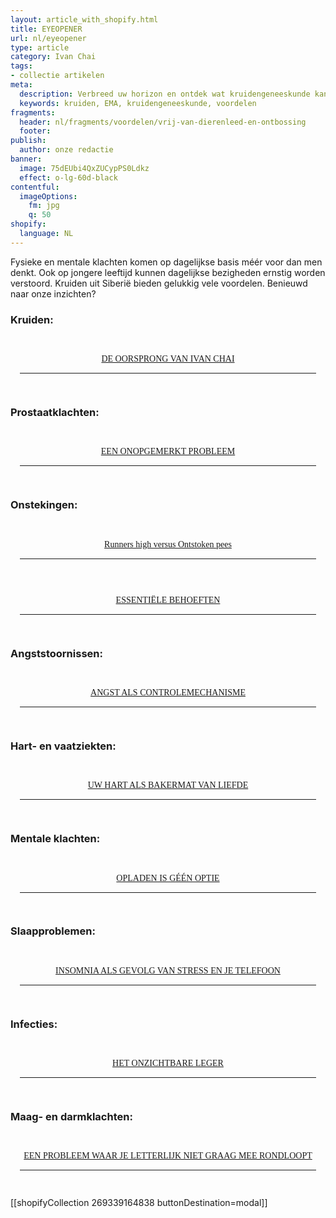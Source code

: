 ```yaml
---
layout: article_with_shopify.html
title: EYEOPENER
url: nl/eyeopener
type: article
category: Ivan Chai
tags:
- collectie artikelen
meta:
  description: Verbreed uw horizon en ontdek wat kruidengeneeskunde kan betekenen in het dagelijks leven. Veilig en effectief op langere termijn en tevens vrij van dierenleed en chemicaliën. Benieuwd naar onze inzichten?
  keywords: kruiden, EMA, kruidengeneeskunde, voordelen
fragments:
  header: nl/fragments/voordelen/vrij-van-dierenleed-en-ontbossing
  footer:
publish:
  author: onze redactie
banner:
  image: 75dEUbi4QxZUCypPS0Ldkz
  effect: o-lg-60d-black
contentful:
  imageOptions:
    fm: jpg
    q: 50
shopify:
  language: NL
---
```

Fysieke en mentale klachten komen op dagelijkse basis méér voor dan men denkt. Ook op jongere leeftijd kunnen dagelijkse bezigheden ernstig worden verstoord. Kruiden uit Siberië bieden gelukkig vele voordelen. Benieuwd naar onze inzichten?

### Kruiden:
<section id="flaticon-cup-of-tea">
  <div class="row">
    <div class="col-md-12 col-lg-12">
        <div class="row">
            <div class="col-md-12">
                <div class="col-md-12" style="margin-right: auto; margin-left: auto; display: block">
                 <div style="padding: 15px">
                    <div class="blog-box">
                        <div class="blog-img">
                            <a href="/nl/artikel/ivanchai/de-oorsprong-van-ivan-chai/"><img src="https://images.ctfassets.net/lyvtxhzy9zgr/2gjpo5VPHlB4zfJ2E8Tq5/87ede303bf691a70e92b142709f8825e/ivan_chai_hills.png?w=1900&h=700&fit=fill" class="img-fluid" alt=""></a>
                        </div>
                        <div class="blog-details">
                            <div class="space-15"></div>
                            <p style="font-family:monad;text-align:center"><a href="/nl/artikel/ivanchai/de-oorsprong-van-ivan-chai/">DE OORSPRONG VAN IVAN CHAI</a></p><hr>
                            <div class="space-25"></div>
                            <!-- Place extra copy here -->
                            <div class="space-25"></div>
                        </div>
                    </div>
                </div>
            </div>
        </div>
    </div>
</section>

### Prostaatklachten:
<section id="flaticon-prostate-health">
  <div class="row">
    <div class="col-md-12 col-lg-12">
        <div class="row">
            <div class="col-md-12">
                <div class="col-md-12" style="margin-right: auto; margin-left: auto; display: block">
                 <div style="padding: 15px">
                    <div class="blog-box">
                        <div class="blog-img">
                            <a href="/nl/artikel/prostaat/prostaatkanker/een-onopgemerkt-probleem/"><img src="https://images.ctfassets.net/lyvtxhzy9zgr/5vLYQmt6Gub4cdq7VUs1PQ/5061e2c02b89b90ae938e809964f4b07/artikel_een_onopgemerkt_probleem.jpg?w=1900&amp;h=700&amp;fit=fill" class="img-fluid" alt=""></a>
                        </div>
                        <div class="blog-details">
                            <div class="space-15"></div>
                            <p style="font-family:monad;text-align:center"><a href="/nl/artikel/prostaat/prostaatkanker/een-onopgemerkt-probleem/">EEN ONOPGEMERKT PROBLEEM</a></p><hr>
                            <div class="space-25"></div>
                            <!-- Place extra copy here -->
                            <div class="space-25"></div>
                        </div>
                    </div>
                </div>
            </div>
        </div>
    </div>
</section>

### Onstekingen:
<section id="flaticon-joint">
  <div class="row">
    <div class="col-md-12 col-lg-12">
        <div class="row">
            <div class="col-md-12">
                <div class="col-md-12" style="margin-right: auto; margin-left: auto; display: block">
                 <div style="padding: 15px">
                    <div class="blog-box">
                        <div class="blog-img">
                            <a href="/nl/artikel/peesontsteking/runners-high-versus-ontstoken-pees"><img src="https://images.ctfassets.net/lyvtxhzy9zgr/5EMwMAfSFCPHtmA9LGWHiN/4d0c649a77751906c2b7872177bdc60c/artikel_runners_high_versus_ontstoken_pees.jpg?w=1900&h=700&fit=fill" class="img-fluid" alt=""></a>
                        </div>
                        <div class="blog-details">
                            <div class="space-15"></div>
                            <p style="font-family:monad;text-align:center"><a href="/nl/artikel/peesontsteking/runners-high-versus-ontstoken-pees">Runners high versus Ontstoken pees</a></p><hr>
                            <div class="space-25"></div>
                            <!-- Place extra copy here -->
                            <div class="space-25"></div>
                        </div>
                    </div>
                </div>
            </div>
        </div>
    </div>
</div>
<div>
    <div>
        <div>
            <div>
                <div>
                  <div class="col-md-12" style="margin-right: auto; margin-left: auto; display: block">
                    <div style="padding: 15px">
                        <div class="blog-img">
                           <a href="/nl/artikel/slijmbeursontsteking/essentiele-behoeften/"><img src="https://images.ctfassets.net/lyvtxhzy9zgr/sleZsUJOtOiDOZu5jF2MR/d54b2d066ba3481c353380f129ca38d6/artikel_essentiele_behoeften.jpg?w=1900&h=700&fit=fill" class="img-fluid" alt=""></a>
                        </div>
                        <div class="blog-details">
                            <div class="space-25"></div>
                            <p style="font-family:monad;text-align:center"><a href="/nl/artikel/slijmbeursontsteking/essentiele-behoeften/">ESSENTIËLE BEHOEFTEN</a></p><hr>
                            <div class="space-25"></div>
                            <!-- Place extra copy here -->
                          <div class="space-25"></div>
                        </div>
                    </div>
                </div>
            </div>
        </div>
    </div>
</section>

### Angststoornissen:
<section id="flaticon-eye-open">
  <div class="row">
    <div class="col-md-12 col-lg-12">
        <div class="row">
            <div class="col-md-12">
                <div class="col-md-12" style="margin-right: auto; margin-left: auto; display: block">
                 <div style="padding: 15px">
                    <div class="blog-box">
                        <div class="blog-img">
                            <a href="/nl/artikel/angst/angst-als-controlemechanisme/"><img src="https://images.ctfassets.net/lyvtxhzy9zgr/5DBGCimPakHZxfe3I4oykk/d2047d7fa0bae62d4e923510ef0c4e02/artikel_angst_als_controlemechanisme.jpg?w=1900&h=700&fit=fill" class="img-fluid" alt=""></a>
                        </div>
                        <div class="blog-details">
                            <div class="space-15"></div>
                            <p style="font-family:monad;text-align:center"><a href="/nl/artikel/angst/angst-als-controlemechanisme/">ANGST ALS CONTROLEMECHANISME</a></p><hr>
                            <div class="space-25"></div>
                            <!-- Place extra copy here -->
                            <div class="space-25"></div>
                        </div>
                    </div>
                </div>
            </div>
        </div>
    </div>
</section>

### Hart- en vaatziekten:
<section id="flaticon-flaticon-heart-1">
  <div class="row">
    <div class="col-md-12 col-lg-12">
        <div class="row">
            <div class="col-md-12">
                <div class="col-md-10" style="margin-right: auto; margin-left: auto; display: block">
                 <div style="padding: 15px">
                    <div class="blog-box">
                        <div class="blog-img">
                            <a href="/nl/artikel/hart-en-vaatziekten/uw-hart-als-bakermat-van-liefde/"><img src="https://images.ctfassets.net/lyvtxhzy9zgr/2gVNGIp4yhtESqHRBqRuAs/3bc5f7fa32c7c78712f2c4af531dc410/artikel_Uw_hart_als_bakermat_van_liefde.jpg?w=1900&h=700&fit=fill" class="img-fluid" alt=""></a>
                        </div>
                        <div class="blog-details">
                            <div class="space-15"></div>
                            <p style="font-family:monad;text-align:center"><a href="/nl/artikel/hart-en-vaatziekten/uw-hart-als-bakermat-van-liefde/">UW HART ALS BAKERMAT VAN LIEFDE</a></p><hr>
                            <div class="space-25"></div>
                            <!-- Place extra copy here -->
                            <div class="space-25"></div>
                       </div>
                    </div>
                </div>
            </div>
        </div>
    </div>
</section>

### Mentale klachten:
<section id="flaticon-mental_health_cross">
  <div class="row">
    <div class="col-md-12 col-lg-12">
        <div class="row">
            <div class="col-md-12">
                <div class="col-md-12" style="margin-right: auto; margin-left: auto; display: block">
                 <div style="padding: 15px">
                    <div class="blog-box">
                        <div class="blog-img">
                            <a href="/nl/artikel/burnout/opladen-is-geen-optie/"><img src="https://images.ctfassets.net/lyvtxhzy9zgr/39T1Y3A7bqbfLgU5XHgYsz/aadc285a010099b3585731839ceaa49c/artikel_opladen_is_geen_optie.jpg?w=1900&h=700&fit=fill" class="img-fluid" alt=""></a>
                        </div>
                        <div class="blog-details">
                            <div class="space-15"></div>
                            <p style="font-family:monad;text-align:center"><a href="/nl/artikel/burnout/opladen-is-geen-optie/">OPLADEN IS GÉÉN OPTIE</a></p><hr>
                            <div class="space-25"></div>
                            <!-- Place extra copy here -->
                            <div class="space-25"></div>
                        </div>
                    </div>
                </div>
            </div>
        </div>
    </div>
</section>

### Slaapproblemen:
<section id="flaticon-sleep-1">
  <div class="row">
    <div class="col-md-12 col-lg-12">
        <div class="row">
            <div class="col-md-12">
                <div class="col-md-12" style="margin-right: auto; margin-left: auto; display: block">
                 <div style="padding: 15px">
                    <div class="blog-box">
                        <div class="blog-img">
                            <a href="/nl/artikel/slaapproblemen/insomnia-als-gevolg-van-stress-en-je-telefoon/"><img src="https://images.ctfassets.net/lyvtxhzy9zgr/48u2gVeJExSmuZRlo25XRI/7aa749e8cfd4eeaf1ae1edbfd8c93201/artikel_insomnia_als_gevolg_van_stress_en_je_telefoon.jpg?w=1900&h=700&fit=fill" class="img-fluid" alt=""></a>
                        </div>
                        <div class="blog-details">
                            <div class="space-15"></div>
                            <p style="font-family:monad;text-align:center"><a href="/nl/artikel/slaapproblemen/insomnia-als-gevolg-van-stress-en-je-telefoon/">INSOMNIA ALS GEVOLG VAN STRESS EN JE TELEFOON</a></p><hr>
                            <div class="space-25"></div>
                            <!-- Place extra copy here -->
                            <div class="space-25"></div>
                        </div>
                    </div>
                </div>
            </div>
        </div>
    </div>
</section>

### Infecties:
<section id="flaticon-infection">
  <div class="row">
    <div class="col-md-12 col-lg-12">
        <div class="row">
            <div class="col-md-12">
                <div class="col-md-12" style="margin-right: auto; margin-left: auto; display: block">
                 <div style="padding: 15px">
                    <div class="blog-box">
                        <div class="blog-img">
                            <a href="/nl/artikel/infecties/het-onzichtbare-leger/"><img src="https://images.ctfassets.net/lyvtxhzy9zgr/KQWFaPqRC6rGOX9G2rhPg/1d229c885f5e916dc7259f2e2ec8aa4a/artikel_het_onzichtbare_leger.jpg?w=1900&h=700&fit=fill" class="img-fluid" alt=""></a>
                        </div>
                        <div class="blog-details">
                            <div class="space-15"></div>
                            <p style="font-family:monad;text-align:center"><a href="/nl/artikel/infecties/het-onzichtbare-leger/">HET ONZICHTBARE LEGER</a></p><hr>
                            <div class="space-25"></div>
                            <!-- Place extra copy here -->
                            <div class="space-25"></div>
                        </div>
                    </div>
                </div>
            </div>
        </div>
    </div>
</section>

### Maag- en darmklachten:
<section id="flaticon-diarree">
  <div class="row">
    <div class="col-md-12 col-lg-12">
        <div class="row">
            <div class="col-md-12">
                <div class="col-md-12" style="margin-right: auto; margin-left: auto; display: block">
                 <div style="padding: 15px">
                    <div class="blog-box">
                        <div class="blog-img">
                            <a href="/nl/artikel/een-probleem-waar-je-niet-graag-mee-rondloopt"><img src="https://images.ctfassets.net/lyvtxhzy9zgr/flSdkxTJqPovxqWtadqVj/7d1fbf8607d57e6fe75db85faf14426b/artikel_een_voorspelbaar_probleem.jpg?w=1900&h=700&fit=fill" class="img-fluid" alt=""></a>
                        </div>
                        <div class="blog-details">
                            <div class="space-15"></div>
                            <p style="font-family:monad;text-align:center"><a href="/nl/artikel/een-probleem-waar-je-niet-graag-mee-rondloopt">EEN PROBLEEM WAAR JE LETTERLIJK NIET GRAAG MEE RONDLOOPT</a></p><hr>
                            <div class="space-25"></div>
                            <!-- Place extra copy here -->
                            <div class="space-25"></div>
                        </div>
                    </div>
                </div>
            </div>
        </div>
    </div>
</section>

[[shopifyCollection 269339164838 buttonDestination=modal]]
